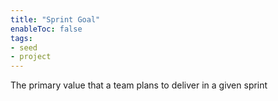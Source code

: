 ```yaml
---
title: "Sprint Goal"
enableToc: false
tags:
- seed
- project
---
```


The primary value that a team plans to deliver in a given sprint